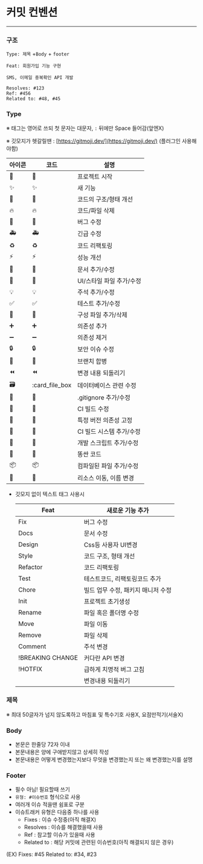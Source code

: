 # 커밋 컨벤션

---

### 구조

`Type: 제목` +`Body` + `footer`

```
Feat: 회원가입 기능 구현

SMS, 이메일 중복확인 API 개발

Resolves: #123
Ref: #456
Related to: #48, #45
```

### Type

※ 태그는 영어로 쓰되 첫 문자는 대문자, `:` 뒤에만 Space 들어감(앞엔X)

※ 깃모지가 헷갈릴땐 : [https://gitmoji.dev/](https://gitmoji.dev/) (플러그인 사용해야함)

| 아이콘 | 코드 | 설명 |
| --- | --- | --- |
| 🎉 | :tada: | 프로젝트 시작 |
| ✨ | :sparkles: | 새 기능 |
| 🎨 | :art: | 코드의 구조/형태 개선 |
| 🔥 | :fire: | 코드/파일 삭제 |
| 🐛 | :bug: | 버그 수정 |
| 🚑 | :ambulance: | 긴급 수정 |
| ♻️ | :recycle: | 코드 리팩토링 |
| ⚡️ | :zap: | 성능 개선 |
| 📝 | :memo: | 문서 추가/수정 |
| 💄 | :lipstick: | UI/스타일 파일 추가/수정 |
| 💡 | :bulb: | 주석 추가/수정 |
| ✅ | :white_check_mark: | 테스트 추가/수정 |
| 🔧 | :wrench: | 구성 파일 추가/삭제 |
| ➕ | :heavy_plus_sign: | 의존성 추가 |
| ➖ | :heavy_minus_sign: | 의존성 제거 |
| 🔒 | :lock: | 보안 이슈 수정 |
| 🔀 | :twisted_rightwards_arrows: | 브랜치 합병 |
| ⏪ | :rewind: | 변경 내용 되돌리기 |
| 🗃 | :card_file_box | 데이터베이스 관련 수정 |
| 🙈 | :see_no_evil: | .gitignore 추가/수정 |
| 💚 | :green_heart: | CI 빌드 수정 |
| 📌 | :pushpin: | 특정 버전 의존성 고정 |
| 👷 | :construction_worker: | CI 빌드 시스템 추가/수정 |
| 🔨 | :hammer: | 개발 스크립트 추가/수정 |
| 💩 | :poop: | 똥싼 코드 |
| 📦 | :package: | 컴파일된 파일 추가/수정 |
| 🚚 | :truck: | 리소스 이동, 이름 변경 |

- 깃모지 없이 텍스트 태그 사용시
    
    
    | Feat | 새로운 기능 추가 |
    | --- | --- |
    | Fix | 버그 수정 |
    | Docs | 문서 수정 |
    | Design | Css등 사용자 UI변경 |
    | Style | 코드 구조, 형태 개선 |
    | Refactor | 코드 리팩토링 |
    | Test | 테스트코드, 리팩토링코드 추가 |
    | Chore | 빌드 업무 수정, 패키지 매니저 수정 |
    | Init | 프로젝트 초기생성 |
    | Rename | 파일 혹은 폴더명 수정 |
    | Move | 파일 이동 |
    | Remove | 파일 삭제 |
    | Comment | 주석 변경 |
    | !BREAKING CHANGE | 커다란 API 변경 |
    | !HOTFIX | 급하게 치명적 버그 고침 |
    |  | 변경내용 되돌리기 |

### 제목

※ 최대 50글자가 넘지 않도록하고 마침표 및 특수기호 사용X, 요점만적기(서술X)

### Body

- 본문은 한줄당 72자 이내
- 본문내용은 양에 구애받지않고 상세히 작성
- 본문내용은 어떻게 변경했는지보다 무엇을 변경했는지 또는 왜 변경했는지를 설명

### Footer

- 필수 아님! 필요할때 쓰기
- `유형: #이슈번호` 형식으로 사용
- 여러개 이슈 적을땐 쉼표로 구분
- 이슈트래커 유형은 다음중 하나를 사용
    - Fixes : 이슈 수정중(아직 해결X)
    - Resolves : 이슈를 해결했을때 사용
    - Ref : 참고할 이슈가 있을때 사용
    - Related to : 해당 커밋에 관련된 이슈번호(아직 해결되지 않은 경우)

(EX) Fixes: #45 Related to: #34, #23